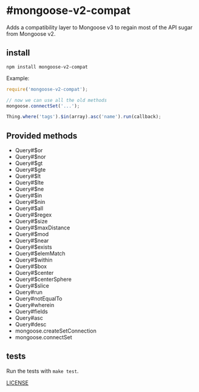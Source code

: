 #mongoose-v2-compat
====================

Adds a compatibility layer to Mongoose v3 to regain most of the API sugar from Mongoose v2.

## install

```
npm install mongoose-v2-compat
```

Example:

```js
require('mongoose-v2-compat');

// now we can use all the old methods
mongoose.connectSet('...');

Thing.where('tags').$in(array).asc('name').run(callback);
```

## Provided methods

  - Query#$or
  - Query#$nor
  - Query#$gt
  - Query#$gte
  - Query#$lt
  - Query#$lte
  - Query#$ne
  - Query#$in
  - Query#$nin
  - Query#$all
  - Query#$regex
  - Query#$size
  - Query#$maxDistance
  - Query#$mod
  - Query#$near
  - Query#$exists
  - Query#$elemMatch
  - Query#$within
  - Query#$box
  - Query#$center
  - Query#$centerSphere
  - Query#$slice
  - Query#run
  - Query#notEqualTo
  - Query#wherein
  - Query#fields
  - Query#asc
  - Query#desc
  - mongoose.createSetConnection
  - mongoose.connectSet

## tests

Run the tests with `make test`.

[LICENSE](https://github.com/aheckmann/mongoose-v2-compat/blob/master/LICENSE)

